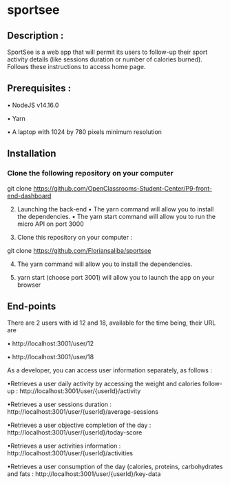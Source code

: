 # sportsee

## Description : 

SportSee is a web app that will permit its users to follow-up their sport activity details (like sessions duration or number of calories burned). Follows these instructions to access home page. 

## Prerequisites :

•	NodeJS v14.16.0 

•	Yarn

•	A laptop with 1024 by 780 pixels minimum resolution

## Installation

### Clone the following repository on your computer
git clone https://github.com/OpenClassrooms-Student-Center/P9-front-end-dashboard

2.	Launching the back-end
•	The yarn command will allow you to install the dependencies.
•	The yarn start command will allow you to run the micro API on port 3000

3.	Clone this repository on your computer :

git clone https://github.com/Floriansaliba/sportsee

4. The yarn command will allow you to install the dependencies.

5. yarn start (choose port 3001) will allow you to launch the app on your browser


## End-points

There are 2 users with id 12 and 18, available for the time being, their URL are

•	http://localhost:3001/user/12

•	http://localhost:3001/user/18

As a developer, you can access user information separately,  as follows :

•Retrieves a user daily activity by accessing the weight and calories follow-up : 
http://localhost:3001/user/{userId}/activity

•Retrieves a user sessions duration : 
http://localhost:3001/user/{userId}/average-sessions

•Retrieves a user objective completion of the day : 
http://localhost:3001/user/{userId}/today-score

•Retrieves a user activities information : 
http://localhost:3001/user/{userId}/activities

•Retrieves a user consumption of the day (calories, proteins, carbohydrates and fats :
http://localhost:3001/user/{userId}/key-data





